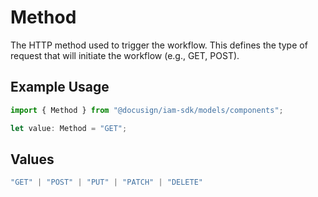 # Method

The HTTP method used to trigger the workflow. This defines the type of request
that will initiate the workflow (e.g., GET, POST).


## Example Usage

```typescript
import { Method } from "@docusign/iam-sdk/models/components";

let value: Method = "GET";
```

## Values

```typescript
"GET" | "POST" | "PUT" | "PATCH" | "DELETE"
```